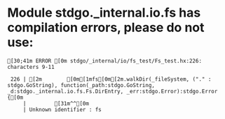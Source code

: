 # Module stdgo._internal.io.fs has compilation errors, please do not use:
```
[30;41m ERROR [0m stdgo/_internal/io/fs_test/Fs_test.hx:226: characters 9-11

 226 | [2m        [0m[1mfs[0m[2m.walkDir(_fileSystem, ("." : stdgo.GoString), function(_path:stdgo.GoString, _d:stdgo._internal.io.fs.Fs.DirEntry, _err:stdgo.Error):stdgo.Error {[0m
     |         [31m^^[0m
     | Unknown identifier : fs


```

